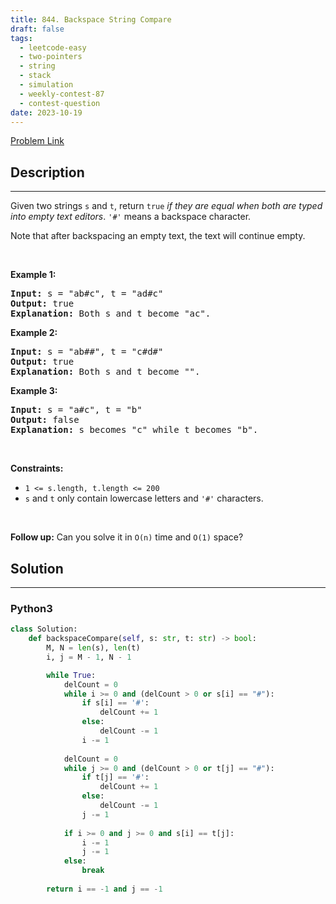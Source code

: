 ```yaml
---
title: 844. Backspace String Compare
draft: false
tags: 
  - leetcode-easy
  - two-pointers
  - string
  - stack
  - simulation
  - weekly-contest-87
  - contest-question
date: 2023-10-19
---
```


[Problem Link](https://leetcode.com/problems/backspace-string-compare/)

## Description

---
<p>Given two strings <code>s</code> and <code>t</code>, return <code>true</code> <em>if they are equal when both are typed into empty text editors</em>. <code>&#39;#&#39;</code> means a backspace character.</p>

<p>Note that after backspacing an empty text, the text will continue empty.</p>

<p>&nbsp;</p>
<p><strong class="example">Example 1:</strong></p>

<pre>
<strong>Input:</strong> s = &quot;ab#c&quot;, t = &quot;ad#c&quot;
<strong>Output:</strong> true
<strong>Explanation:</strong> Both s and t become &quot;ac&quot;.
</pre>

<p><strong class="example">Example 2:</strong></p>

<pre>
<strong>Input:</strong> s = &quot;ab##&quot;, t = &quot;c#d#&quot;
<strong>Output:</strong> true
<strong>Explanation:</strong> Both s and t become &quot;&quot;.
</pre>

<p><strong class="example">Example 3:</strong></p>

<pre>
<strong>Input:</strong> s = &quot;a#c&quot;, t = &quot;b&quot;
<strong>Output:</strong> false
<strong>Explanation:</strong> s becomes &quot;c&quot; while t becomes &quot;b&quot;.
</pre>

<p>&nbsp;</p>
<p><strong>Constraints:</strong></p>

<ul>
	<li><code><span>1 &lt;= s.length, t.length &lt;= 200</span></code></li>
	<li><span><code>s</code> and <code>t</code> only contain lowercase letters and <code>&#39;#&#39;</code> characters.</span></li>
</ul>

<p>&nbsp;</p>
<p><strong>Follow up:</strong> Can you solve it in <code>O(n)</code> time and <code>O(1)</code> space?</p>


## Solution

---
### Python3
``` py title='backspace-string-compare'
class Solution:
    def backspaceCompare(self, s: str, t: str) -> bool:
        M, N = len(s), len(t)
        i, j = M - 1, N - 1

        while True:
            delCount = 0
            while i >= 0 and (delCount > 0 or s[i] == "#"):
                if s[i] == '#':
                    delCount += 1
                else:
                    delCount -= 1
                i -= 1
            
            delCount = 0
            while j >= 0 and (delCount > 0 or t[j] == "#"):
                if t[j] == '#':
                    delCount += 1
                else:
                    delCount -= 1
                j -= 1
            
            if i >= 0 and j >= 0 and s[i] == t[j]:
                i -= 1
                j -= 1
            else:
                break
        
        return i == -1 and j == -1

  
```

